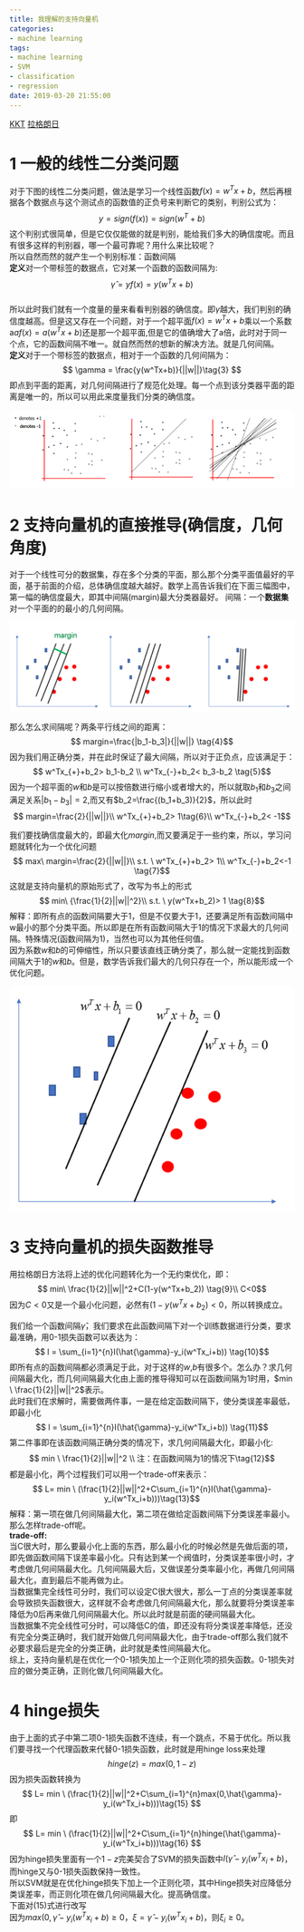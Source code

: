 ```yaml
---
title: 我理解的支持向量机
categories:
- machine learning
tags:
- machine learning
- SVM
- classification
- regression
date: 2019-03-20 21:55:00
---
```


[KKT](https://www.cnblogs.com/liaohuiqiang/p/7805954.html)
[拉格朗日](https://www.jianshu.com/p/52aeaa540d25?utm_campaign)

# 1 一般的线性二分类问题
对于下图的线性二分类问题，做法是学习一个线性函数$f(x)=w^Tx+b$，然后再根据各个数据点与这个测试点的函数值的正负号来判断它的类别，判别公式为：
$$ y = sign(f(x)) = sign(w^T+b) \tag{1}$$
这个判别式很简单，但是它仅仅能做的就是判别，能给我们多大的确信度呢。而且有很多这样的判别器，哪一个最可靠呢？用什么来比较呢？  
所以自然而然的就产生一个判别标准：函数间隔  
**定义**对一个带标签的数据点，它对某一个函数的函数间隔为:
$$ \hat{\gamma}=yf(x)=y(w^Tx+b)\tag{2}$$  
所以此时我们就有一个度量的量来看看判别器的确信度。即$\hat{\gamma}$越大，我们判别的确信度越高。但是这又存在一个问题，对于一个超平面$f(x)=w^Tx+b$乘以一个系数a$af(x)=a(w^Tx+b)$还是那一个超平面,但是它的值确增大了a倍，此时对于同一个点，它的函数间隔不唯一。就自然而然的想新的解决方法。就是几何间隔。  
**定义**对于一个带标签的数据点，相对于一个函数的几何间隔为：
$$ \gamma = \frac{y(w^Tx+b)}{||w||}\tag{3} $$
即点到平面的距离，对几何间隔进行了规范化处理。每一个点到该分类器平面的距离是唯一的，所以可以用此来度量我们分类的确信度。

<center>

![](https://raw.githubusercontent.com/xiaojkql/Picture/master/img/deeplearning/RNN/20190320192850.png)
</center>

# 2 支持向量机的直接推导(确信度，几何角度)
对于一个线性可分的数据集，存在多个分类的平面，那么那个分类平面值最好的平面，基于前面的介绍，总体确信度越大越好。数学上高告诉我们在下面三幅图中，第一幅的确信度最大，即其中间隔(margin)最大分类器最好。
间隔：一个**数据集**对一个平面的的最小的几何间隔。

<center>

![](https://raw.githubusercontent.com/xiaojkql/Picture/master/img/deeplearning/RNN/20190320193537.png)
</center>

那么怎么求间隔呢？两条平行线之间的距离：
$$ margin=\frac{|b_1-b_3|}{||w||} \tag{4}$$
因为我们用正确分类，并在此时保证了最大间隔，所以对于正负点，应该满足于：
$$ w^Tx_{+}+b_2> b_1-b_2  \\
w^Tx_{-}+b_2< b_3-b_2 \tag{5}$$
因为一个超平面的$w$和$b$是可以按倍数进行缩小或者增大的，所以就取$b_1$和$b_3$之间满足关系$|b_1-b_3|=2$,而又有$b_2=\frac{(b_1+b_3)}{2}$，所以此时
$$ margin=\frac{2}{||w||}\\
w^Tx_{+}+b_2> 1\tag{6}\\
w^Tx_{-}+b_2< -1$$

我们要找确信度最大的，即最大化$margin$,而又要满足于一些约束，所以，学习问题就转化为一个优化问题
$$  max\ margin=\frac{2}{||w||}\\
s.t. \ w^Tx_{+}+b_2> 1\\
w^Tx_{-}+b_2<-1 \tag{7}$$
这就是支持向量机的原始形式了，改写为书上的形式
$$  min\ {\frac{1}{2}||w||^2}\\
s.t. \ y(w^Tx+b_2)> 1 \tag{8}$$
解释：即所有点的函数间隔要大于1，但是不仅要大于1，还要满足所有函数间隔中w最小的那个分类平面。所以即是在所有函数间隔大于1的情况下求最大的几何间隔。特殊情况(函数间隔为1)，当然也可以为其他任何值。  
因为系数$w$和$b$的可伸缩性，所以只要该直线正确分类了，那么就一定能找到函数间隔大于1的$w$和$b$。但是，数学告诉我们最大的几何只存在一个，所以能形成一个优化问题。
<center>

![](https://raw.githubusercontent.com/xiaojkql/Picture/master/img/deeplearning/RNN/20190320194155.png)
</center>

# 3 支持向量机的损失函数推导
用拉格朗日方法将上述的优化问题转化为一个无约束优化，即：
$$ min\ \frac{1}{2}||w||^2+C(1-y(w^Tx+b_2)) \tag{9}\\
C<0$$
因为$C<0$又是一个最小化问题，必然有$(1-y(w^Tx+b_2)<0$，所以转换成立。  

我们给一个函数间隔$\hat{\gamma}$，我们要求在此函数间隔下对一个训练数据进行分类，要求最准确，用0-1损失函数可以表达为：
$$ l =  \sum_{i=1}^{n}I(\hat{\gamma}-y_i(w^Tx_i+b)) \tag{10}$$
即所有点的函数间隔都必须满足于此，对于这样的$w$,$b$有很多个。怎么办？求几何间隔最大化，而几何间隔最大化由上面的推导得知可以在函数间隔为1时用，$min \ \frac{1}{2}||w||^2$表示。  
此时我们在求解时，需要做两件事，一是在给定函数间隔下，使分类误差率最低，即最小化
$$ l =  \sum_{i=1}^{n}I(\hat{\gamma}-y_i(w^Tx_i+b)) \tag{11}$$
第二件事即在该函数间隔正确分类的情况下，求几何间隔最大化，即最小化:
$$ min \ \frac{1}{2}||w||^2 \\
注：在函数间隔为1的情况下\tag{12}$$
都是最小化，两个过程我们可以用一个trade-off来表示：
$$ L= min \ (\frac{1}{2}||w||^2+C\sum_{i=1}^{n}I(\hat{\gamma}-y_i(w^Tx_i+b)))\tag{13}$$
解释：第一项在做几何间隔最大化，第二项在做给定函数间隔下分类误差率最小。那么怎样trade-off呢。  
**trade-off:**  
当C很大时，那么要最小化上面的东西，那么最小化的时候必然是先做后面的项，即先做函数间隔下误差率最小化。只有达到某一个阀值时，分类误差率很小时，才考虑做几何间隔最大化。几何间隔最大后，又做误差分类率最小化，再做几何间隔最大化，直到最后不能再做为止。  
当数据集完全线性可分时，我们可以设定C很大很大，那么一丁点的分类误差率就会导致损失函数很大，这样就不会考虑做几何间隔最大化，那么就要将分类误差率降低为0后再来做几何间隔最大化。所以此时就是前面的硬间隔最大化。  
当数据集不完全线性可分时，可以降低C的值，即还没有将分类误差率降低，还没有完全分类正确时，我们就开始做几何间隔最大化，由于trade-off那么我们就不必要求最后是完全的分类正确，此时就是柔性间隔最大化。  
综上，支持向量机是在优化一个0-1损失加上一个正则化项的损失函数。0-1损失对应的做分类正确，正则化做几何间隔最大化。

# 4 hinge损失
由于上面的式子中第二项0-1损失函数不连续，有一个跳点，不易于优化。所以我们要寻找一个代理函数来代替0-1损失函数，此时就是用hinge loss来处理
$$ hinge(z) =max(0,1-z) \tag{14}$$
因为损失函数转换为
$$ L= min \ (\frac{1}{2}||w||^2+C\sum_{i=1}^{n}max(0,\hat{\gamma}-y_i(w^Tx_i+b)))\tag{15} $$
即
$$ L= min \ (\frac{1}{2}||w||^2+C\sum_{i=1}^{n}hinge(\hat{\gamma}-y_i(w^Tx_i+b)))\tag{16} $$
因为hinge损失里面有一个$1-z$完美契合了SVM的损失函数中$I(\hat{\gamma}-y_i(w^Tx_i+b)$，而hinge又与0-1损失函数保持一致性。  
所以SVM就是在优化hinge损失下加上一个正则化项，其中Hinge损失对应降低分类误差率，而正则化项在做几何间隔最大化。提高确信度。  
下面对(15)式进行改写  
因为$max(0,\hat{\gamma}-y_i(w^Tx_i+b)\geq0$，$\xi=\hat{\gamma}-y_i(w^Tx_i+b)$，则$\xi_i\geq0$。
